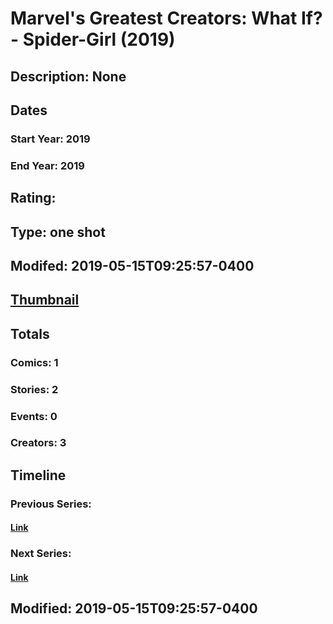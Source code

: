 # Marvel's Greatest Creators: What If? - Spider-Girl (2019)
## Description: None
## Dates
### Start Year: 2019
### End Year: 2019
## Rating: 
## Type: one shot
## Modifed: 2019-05-15T09:25:57-0400
## [Thumbnail](http://i.annihil.us/u/prod/marvel/i/mg/a/10/5cdb277c566f8.jpg)
## Totals
### Comics: 1
### Stories: 2
### Events: 0
### Creators: 3
## Timeline
### Previous Series: 
#### [Link]()
### Next Series: 
#### [Link]()
## Modified: 2019-05-15T09:25:57-0400